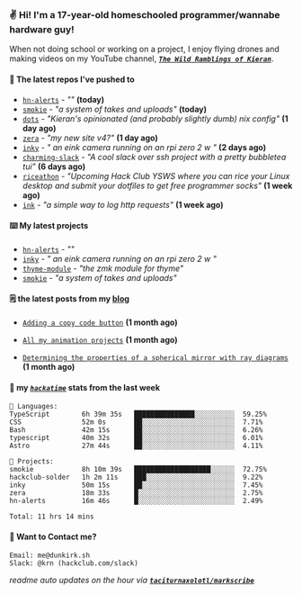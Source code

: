### ✌️ Hi! I'm a 17-year-old homeschooled programmer/wannabe hardware guy!

When not doing school or working on a project, I enjoy flying drones and making videos on my YouTube channel, [**_`The Wild Ramblings of Kieran`_**](https://youtube.com/@kieran.rambles).

#### 👷 The latest repos I've pushed to

- [`hn-alerts`](https://github.com/taciturnaxolotl/hn-alerts) - _""_ **(today)**
- [`smokie`](https://github.com/taciturnaxolotl/smokie) - _"a system of takes and uploads"_ **(today)**
- [`dots`](https://github.com/taciturnaxolotl/dots) - _"Kieran's opinionated (and probably slightly dumb) nix config"_ **(1 day ago)**
- [`zera`](https://github.com/taciturnaxolotl/zera) - _"my new site v4?"_ **(1 day ago)**
- [`inky`](https://github.com/taciturnaxolotl/inky) - _" an eink camera running on an rpi zero 2 w "_ **(2 days ago)**
- [`charming-slack`](https://github.com/taciturnaxolotl/charming-slack) - _"A cool slack over ssh project with a pretty bubbletea tui"_ **(6 days ago)**
- [`riceathon`](https://github.com/hackclub/riceathon) - _"Upcoming Hack Club YSWS where you can rice your Linux desktop and submit your dotfiles to get free programmer socks"_ **(1 week ago)**
- [`ink`](https://github.com/taciturnaxolotl/ink) - _"a simple way to log http requests"_ **(1 week ago)**

#### ⌨️ My latest projects

- [`hn-alerts`](https://github.com/taciturnaxolotl/hn-alerts) - _""_
- [`inky`](https://github.com/taciturnaxolotl/inky) - _" an eink camera running on an rpi zero 2 w "_
- [`thyme-module`](https://github.com/taciturnaxolotl/thyme-module) - _"the zmk module for thyme"_
- [`smokie`](https://github.com/taciturnaxolotl/smokie) - _"a system of takes and uploads"_

#### 🗒️ the latest posts from my [blog](https://dunkirk.sh)

- [`Adding a copy code button`](https://dunkirk.sh/blog/adding-a-copy-button/) **(1 month ago)**

- [`All my animation projects`](https://dunkirk.sh/blog/my-animations/) **(1 month ago)**

- [`Determining the properties of a spherical mirror with ray diagrams`](https://dunkirk.sh/blog/spherical-ray-diagrams/) **(1 month ago)**



#### 📡 my [_`hackatime`_](https://waka.hackclub.com) stats from the last week

```text
💾 Languages:
TypeScript        6h 39m 35s   ███████████████░░░░░░░░░░  59.25%
CSS               52m 0s       ██░░░░░░░░░░░░░░░░░░░░░░░  7.71%
Bash              42m 15s      ██░░░░░░░░░░░░░░░░░░░░░░░  6.26%
typescript        40m 32s      ██░░░░░░░░░░░░░░░░░░░░░░░  6.01%
Astro             27m 44s      ██░░░░░░░░░░░░░░░░░░░░░░░  4.11%

💼 Projects:
smokie            8h 10m 39s   ███████████████████░░░░░░  72.75%
hackclub-solder   1h 2m 11s    ███░░░░░░░░░░░░░░░░░░░░░░  9.22%
inky              50m 15s      ██░░░░░░░░░░░░░░░░░░░░░░░  7.45%
zera              18m 33s      █░░░░░░░░░░░░░░░░░░░░░░░░  2.75%
hn-alerts         16m 46s      █░░░░░░░░░░░░░░░░░░░░░░░░  2.49%

Total: 11 hrs 14 mins
```

#### 📮 Want to Contact me?

```text
Email: me@dunkirk.sh
Slack: @krn (hackclub.com/slack)
```

_readme auto updates on the hour via [**`taciturnaxolotl/markscribe`**](https://github.com/taciturnaxolotl/markscribe)_
